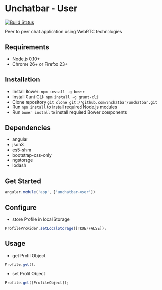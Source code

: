 # Unchatbar - User
[![Build Status](https://travis-ci.org/unchatbar/unchatbar-user.svg?branch=master)](https://travis-ci.org/unchatbar/unchatbar-user)

Peer to peer chat application using WebRTC technologies

## Requirements
* Node.js 0.10+
* Chrome 26+ or Firefox 23+

## Installation
* Install Bower: `npm install -g bower`
* Install Gunt CLI: `npm install -g grunt-cli`
* Clone repository `git clone git://github.com/unchatbar/unchatbar.git`
* Run `npm install` to install required Node.js modules
* Run `bower install` to install required Bower components

## Dependencies
* angular
* json3
* es5-shim
* bootstrap-css-only
* ngstorage
* lodash

## Get Started
>
```javascript
angular.module('app', ['unchatbar-user'])
```

## Configure
* store Profile in local Storage

>
```javascript
ProfileProvider.setLocalStorage([TRUE/FALSE]);
```

## Usage
* get Profil Object

>
```javascript
Profile.get();
```

* set Profil Object

>
```javascript
Profile.get([ProfileObject]);
```
